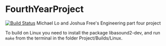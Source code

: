# FourthYearProject
[![Build Status](https://magnum.travis-ci.com/joshofreeness/FourthYearProject.svg?token=Y4CqoqssvV45tBA9C2v1&branch=develop)](https://magnum.travis-ci.com/joshofreeness/FourthYearProject)
Michael Lo and Joshua Free's Engineering part four project

To build on Linux you need to install the package libasound2-dev, and run `make` from the terminal in the folder Project/Builds/Linux.
